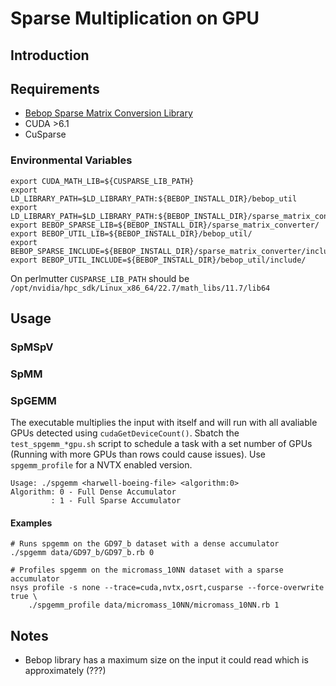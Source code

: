 # Sparse Multiplication on GPU

## Introduction


## Requirements
- [Bebop Sparse Matrix Conversion Library](http://bebop.cs.berkeley.edu/smc/)
- CUDA >6.1
- CuSparse

### Environmental Variables
```
export CUDA_MATH_LIB=${CUSPARSE_LIB_PATH}
export LD_LIBRARY_PATH=$LD_LIBRARY_PATH:${BEBOP_INSTALL_DIR}/bebop_util
export LD_LIBRARY_PATH=$LD_LIBRARY_PATH:${BEBOP_INSTALL_DIR}/sparse_matrix_converter/
export BEBOP_SPARSE_LIB=${BEBOP_INSTALL_DIR}/sparse_matrix_converter/
export BEBOP_UTIL_LIB=${BEBOP_INSTALL_DIR}/bebop_util/
export BEBOP_SPARSE_INCLUDE=${BEBOP_INSTALL_DIR}/sparse_matrix_converter/include/
export BEBOP_UTIL_INCLUDE=${BEBOP_INSTALL_DIR}/bebop_util/include/
```
On perlmutter `CUSPARSE_LIB_PATH` should be `/opt/nvidia/hpc_sdk/Linux_x86_64/22.7/math_libs/11.7/lib64`

## Usage
### SpMSpV

### SpMM

### SpGEMM
The executable multiplies the input with itself and will run with all avaliable GPUs detected using `cudaGetDeviceCount()`. Sbatch the `test_spgemm_*gpu.sh` script to schedule a task with a set number of GPUs (Running with more GPUs than rows could cause issues). Use `spgemm_profile` for a NVTX enabled version.
```
Usage: ./spgemm <harwell-boeing-file> <algorithm:0>
Algorithm: 0 - Full Dense Accumulator
         : 1 - Full Sparse Accumulator
```
#### Examples
```
# Runs spgemm on the GD97_b dataset with a dense accumulator
./spgemm data/GD97_b/GD97_b.rb 0

# Profiles spgemm on the micromass_10NN dataset with a sparse accumulator
nsys profile -s none --trace=cuda,nvtx,osrt,cusparse --force-overwrite true \
    ./spgemm_profile data/micromass_10NN/micromass_10NN.rb 1
```

## Notes
- Bebop library has a maximum size on the input it could read which is approximately (???)